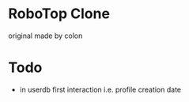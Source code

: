 # RoboTop Clone

original made by colon




# Todo
- in userdb first interaction i.e. profile creation date